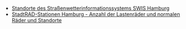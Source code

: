 - [Standorte des Straßenwetterinformationssystems SWIS Hamburg](https://metaver.de/trefferanzeige?cmd=doShowDocument&docuuid=59248FD1-D9CF-42A0-ABDA-B0BC4DBD477F)
- [StadtRAD-Stationen Hamburg -  Anzahl der Lastenräder und normalen Räder und Standorte](https://metaver.de/trefferanzeige?cmd=doShowDocument&docuuid=D18F375E-FA5F-4998-AFF8-557969F44479#detail_links)